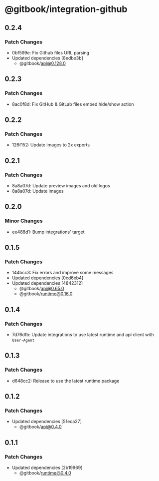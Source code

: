 # @gitbook/integration-github

## 0.2.4

### Patch Changes

- 0bf599e: Fix Github files URL parsing
- Updated dependencies [8edbe3b]
    - @gitbook/api@0.128.0

## 0.2.3

### Patch Changes

- 8ac0f8d: Fix GitHub & GitLab files embed hide/show action

## 0.2.2

### Patch Changes

- 126f152: Update images to 2x exports

## 0.2.1

### Patch Changes

- 8a8a07d: Update preview images and old logos
- 8a8a07d: Update images

## 0.2.0

### Minor Changes

- ee488d1: Bump integrations' target

## 0.1.5

### Patch Changes

- 144bcc3: Fix errors and improve some messages
- Updated dependencies [0cd6eb4]
- Updated dependencies [4842312]
    - @gitbook/api@0.65.0
    - @gitbook/runtime@0.16.0

## 0.1.4

### Patch Changes

- 7d76dfb: Update integrations to use latest runtime and api client with `User-Agent`

## 0.1.3

### Patch Changes

- d648cc2: Release to use the latest runtime package

## 0.1.2

### Patch Changes

- Updated dependencies [51eca27]
    - @gitbook/api@0.4.0

## 0.1.1

### Patch Changes

- Updated dependencies [2b19969]
    - @gitbook/runtime@0.4.0
